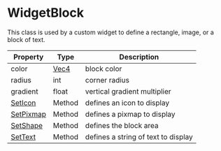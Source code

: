 # WidgetBlock

This class is used by a custom widget to define a rectangle, image, or a block of text.

| Property | Type | Description |
| --- | --- | --- |
| color | [Vec4](Vec4.md) | block color |
| radius | int | corner radius |
| gradient | float | vertical gradient multiplier |
| [SetIcon](WidgetBlock_SetIcon.md) | Method | defines an icon to display |
| [SetPixmap](WidgetBlock_SetPixmap.md) | Method | defines a pixmap to display |
| [SetShape](WidgetBlock_SetText.md) | Method | defines the block area |
| [SetText](WidgetBlock_SetText.md) | Method | defines a string of text to display |
